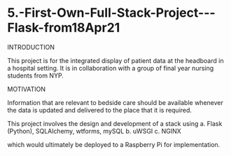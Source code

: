 # 5.-First-Own-Full-Stack-Project---Flask-from18Apr21

INTRODUCTION

This project is for the integrated display of patient data at the headboard in a hospital setting.  It is in collaboration with a group of final year nursing students
from NYP.

MOTIVATION

Information that are relevant to bedside care should be available whenever the data is updated and delivered to the place that it is required.

This project involves the design and development of a stack using 
a.  Flask (Python), SQLAlchemy, wtforms, mySQL
b.  uWSGI
c.  NGINX

which would ultimately be deployed to a Raspberry Pi for implementation.
